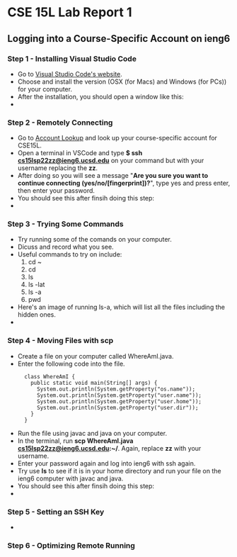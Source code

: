 # CSE 15L Lab Report 1
## Logging into a Course-Specific Account on ieng6
### Step 1 - Installing Visual Studio Code

- Go to [Visual Studio Code's website](https://code.visualstudio.com/).
- Choose and install the version (OSX (for Macs) and Windows (for PCs)) for your computer.
- After the installation, you should open a window like this:
- 

### Step 2 - Remotely Connecting
- Go to [Account Lookup](https://sdacs.ucsd.edu/~icc/index.php) and look up your course-specific account for CSE15L.
- Open a terminal in VSCode and type **$ ssh cs15lsp22zz@ieng6.ucsd.edu** on your command but with your username replacing the **zz**.
- After doing so you will see a message "**Are you sure you want to continue connecting (yes/no/[fingerprint])?**", type yes and press enter, then enter your password.
- You should see this after finsih doing this step:
- 
### Step 3 - Trying Some Commands
- Try running some of the comands on your computer. 
- Dicuss and record what you see. 
- Useful commands to try on include:
  1. cd ~
  2. cd
  3. ls
  4. ls -lat
  5. ls -a
  6. pwd
- Here's an image of running ls-a, which will list all the files including the hidden ones.
- 

### Step 4 - Moving Files with scp
- Create a file on your computer called WhereAmI.java.
- Enter the following code into the file.
  ```
    class WhereAmI {
      public static void main(String[] args) {
        System.out.println(System.getProperty("os.name"));
        System.out.println(System.getProperty("user.name"));
        System.out.println(System.getProperty("user.home"));
        System.out.println(System.getProperty("user.dir"));
      }
    }
- Run the file using javac and java on your computer.
- In the terminal, run **scp WhereAmI.java cs15lsp22zz@ieng6.ucsd.edu:~/**. Again, replace **zz** with your username. 
- Enter your password again and log into ieng6 with ssh again. 
- Try use **ls** to see if it is in your home directory and run your file on the ieng6 computer with javac and java.
- You should see this after finsih doing this step:
- 

### Step 5 - Setting an SSH Key
- 
### Step 6 - Optimizing Remote Running

